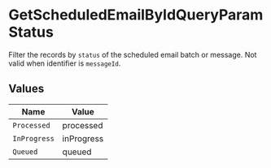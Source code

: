 # GetScheduledEmailByIdQueryParamStatus

Filter the records by `status` of the scheduled email batch or message. Not valid when identifier is `messageId`.


## Values

| Name         | Value        |
| ------------ | ------------ |
| `Processed`  | processed    |
| `InProgress` | inProgress   |
| `Queued`     | queued       |
